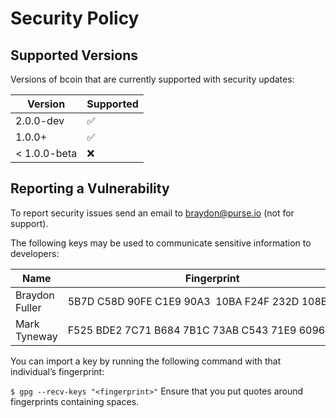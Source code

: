 # Security Policy

## Supported Versions

Versions of bcoin that are currently supported with security updates:

| Version | Supported          |
| ------- | ------------------ |
| 2.0.0-dev | :white_check_mark: |
| 1.0.0+    | :white_check_mark: |
| < 1.0.0-beta   | :x:         |

## Reporting a Vulnerability

To report security issues send an email to braydon@purse.io (not for support).

The following keys may be used to communicate sensitive information to developers:

| Name | Fingerprint | Email |
|------|-------------| ----- |
| Braydon Fuller | 5B7D C58D 90FE C1E9 90A3  10BA F24F 232D 108B 3AD4 | braydon@purse.io
| Mark Tyneway   | F525 BDE2 7C71 B684 7B1C  73AB C543 71E9 6096 D987 | mark@purse.io

You can import a key by running the following command with that individual’s fingerprint:

`$ gpg --recv-keys "<fingerprint>"` Ensure that you put quotes around fingerprints containing spaces.
